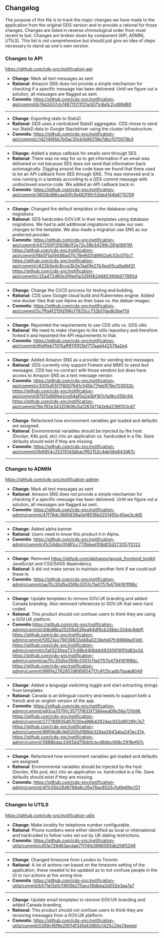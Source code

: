 ## Changelog

The purpose of this file is to track the major changes we have made to the application from the original GDS version and to provide a rational for those changes. Changes are listed in reverse chronological order from most recent to last. Changes are broken down by component (API, ADMIN, UTILS). This list is not comprehensive but should just give an idea of steps necessary to stand up one's own version.

### Changes to API
<https://github.com/cds-snc/notification-api>

- __Change__: Mark all text messages as sent
- __Rational__: Amazon SNS does not provide a simple mechanism for checking if a specific message has been delivered. Until we figure out a solution, all messages are flagged as sent.
- __Commits__: https://github.com/cds-snc/notification-api/commit/b78d2437cb74871f211f21a3071c8a1c2cd98d80
---
- __Change__: Exporting stats to StatsD
- __Rational__: GDS uses a centralized StatsD aggregator. CDS chose to send our StatsD data to Google Stackdriver using the cluster infrastructure.
- __Commits__: https://github.com/cds-snc/notification-api/commit/c142146fbb7b0ac30cb1a96218e7dbcf070078b3
---
- __Change__: Added a status callback for emails sent through SES.
- __Rational__: There was no way for us to get information if an email was delivered or not because SES does not send that information back automagically. Digging around the code base we found that there used to be an API callback from SES through SNS. This was removed and is now running in a lambda according to a GDS commit message with undisclosed source code. We added an API callback back in.
- __Commits__: https://github.com/cds-snc/notification-api/commit/3650bd86caa50fcfb482f9fc52bbd144b8715709
---
- __Change__: Changed the default templates in the database using migrations
- __Rational__: GDS hardcodes GOV.UK in their templates using database migrations. We had to add additional migrations to make our own changes to the template. We also made a migration use SNS as our preferred provider.
- __Commits__: https://github.com/cds-snc/notification-api/commit/447250f12f838b1f2e72c38b34299c281a19976f, https://github.com/cds-snc/notification-api/commit/f4b0f1a09486a47fc78e9d31d9952afc53c070c7, https://github.com/cds-snc/notification-api/commit/c622b5e4c8cce3b3e7aa0fe27b3ea55ca9adbf2f, https://github.com/cds-snc/notification-api/commit/c32a472d60e3f9ed1a328f4624685390b977893d
---
- __Change__: Change the CI/CD process for testing and building.
- __Rational__: CDS uses Google cloud build and Kubernetes engine. Added new docker files that use Alpine as their base vs. the debian images.
- __Commits__: https://github.com/cds-snc/notification-api/commit/5c7ffa4f215fd198cf7825cc733bf7dadb3bef7d
---
- __Change__: Repointed the requirements to use CDS utils vs. GDS utils
- __Rational__: We need to make changes to the utils repository and therefore forked it and repointed the API requirements to that.
- __Commits__: https://github.com/cds-snc/notification-api/commit/dfe9feb71015aff911f913bf717aad442576a2e4
---
- __Change__: Added Amazon SNS as a provider for sending text messages
- __Rational__: GDS currently only support Firetext and MMG to send text messages. CDS has no contract with those vendors but does have access to Amazon SNS as a text message vendor.
- __Commits__: https://github.com/cds-snc/notification-api/commit/c3305d55f7f8007841c045b77feb1f79e703932b, https://github.com/cds-snc/notification-api/commit/875f5d66fee2ce94af0a2a0bf167cfa9bc059c94, https://github.com/cds-snc/notification-api/commit/19e762e34320806c0a128747142e6d2196153c67
---
- __Change__: Refactored how environment variables get loaded and defaults are assigned.
- __Rational__: Environmental variables should be injected by the host (Docker, K8s pod, etc) into an application vs. hardcoded in a file. Sane defaults should exist if they are missing.
- __Commits__: https://github.com/cds-snc/notification-api/commit/0b6954c253151d3dbac1f62152c4de56e843d67c
---
### Changes to ADMIN
<https://github.com/cds-snc/notification-admin>

- __Change__: Mark all text messages as sent
- __Rational__: Amazon SNS does not provide a simple mechanism for checking if a specific message has been delivered. Until we figure out a solution, all messages are flagged as sent.
- __Commits__: https://github.com/cds-snc/notification-admin/commit/47f79dc3885836a0ef8516b0201455c45ee3cdd5
---
- __Change__: Added alpha banner
- __Rational__: Users need to know this product it in Alpha.
- __Commits__: https://github.com/cds-snc/notification-admin/commit/41c54dbc0fd81cc770bbed108d02d272057f2122
---
- __Change__: Removed https://github.com/alphagov/govuk_frontend_toolkit JavaScript and CSS/SASS dependancy.
- __Rational__: It did not make sense to maintain another fork if we could pull these in.
- __Commits__: https://github.com/cds-snc/notification-admin/commit/aa70c20d5e35f6c0051c11e0757b4794161ff86c
---
- __Change__: Update templates to remove GOV.UK branding and added Canada branding. Also removed references to GOV.UK that were hard coded.
- __Rational__: This product should not confuse users to think they are using a GOV.UK platform. 
- __Commits__:https://github.com/cds-snc/notification-admin/commit/d4bd8ba25208a526ea64df8cb24bbc324dc8deff, https://github.com/cds-snc/notification-admin/commit/f2623ec79039833d48a0238efe87fc8886be51d0, https://github.com/cds-snc/notification-admin/commit/c5af3230ea727c66b440bb6493309191f0d82e34, https://github.com/cds-snc/notification-admin/commit/aa70c20d5e35f6c0051c11e0757b4794161ff86c,
https://github.com/cds-snc/notification-admin/commit/9991e2762857d695654717c4125cadb7baab8049
---
- __Change__: Added a language switching toggle and start extracting strings from templates
- __Rational__: Canada is an bilingual country and needs to support both a french and an english version of the app.
- __Commits__: https://github.com/cds-snc/notification-admin/commit/e93ca70791c35717f833f7384eed09c58a731b98, https://github.com/cds-snc/notification-admin/commit/277768935d07030ea98b42824ac932d9026fc7e7, https://github.com/cds-snc/notification-admin/commit/89f06d8c9d0200d186bb326ae2643aba247ec37e, https://github.com/cds-snc/notification-admin/commit/5888bdac2493dd70bb0cbcd8dbc668c2918ef67c
---
- __Change__: Refactored how environment variables get loaded and defaults are assigned.
- __Rational__: Environmental variables should be injected by the host (Docker, K8s pod, etc) into an application vs. hardcoded in a file. Sane defaults should exist if they are missing.
- __Commits__: https://github.com/cds-snc/notification-admin/commit/4f1c55b28d8788a8c26a76ac6525c5d0e8fec121
---
### Changes to UTILS
<https://github.com/cds-snc/notification-utils>

- __Change__: Make locality for telephone number configurable. 
- __Rational__: Phone numbers were either identified as local or international and hardcoded to follow rules set out by UK dialing restrictions.
- __Commits__: https://github.com/cds-snc/notification-utils/commit/cd51e729d63acdab71174fe3666593db2fdf5248
---
- __Change__: Changed timezone from London to Toronto
- __Rational__: A lot of actions ran based on the timezone setting of the application, these needed to be updated as to not confuse people in the UI or run actions at the wrong time.
- __Commits__ :https://github.com/cds-snc/notification-utils/commit/b571ef2e1c13610b275accf8dbba2d052e3aa7a7
---
- __Change__: Update email templates to remove GOV.UK branding and added Canada branding. 
- __Rational__: This product should not confuse users to think they are receiving messages from a GOV.UK platform.
- __Commits__: https://github.com/cds-snc/notification-utils/commit/0269cf6f9e29014f34fd43660c1425c24e74eeed
---
